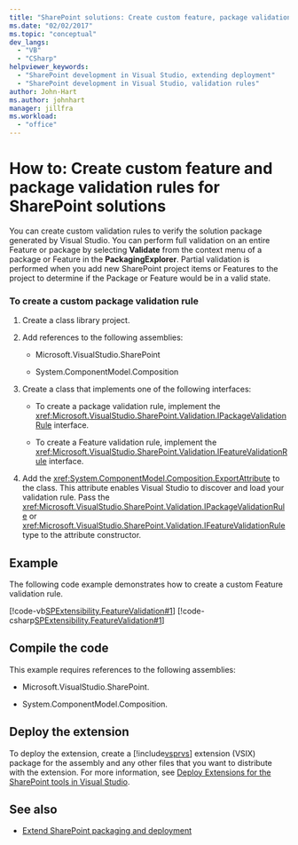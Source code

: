 ```yaml
---
title: "SharePoint solutions: Create custom feature, package validation rules"
ms.date: "02/02/2017"
ms.topic: "conceptual"
dev_langs:
  - "VB"
  - "CSharp"
helpviewer_keywords:
  - "SharePoint development in Visual Studio, extending deployment"
  - "SharePoint development in Visual Studio, validation rules"
author: John-Hart
ms.author: johnhart
manager: jillfra
ms.workload:
  - "office"
---
```

# How to: Create custom feature and package validation rules for SharePoint solutions
  You can create custom validation rules to verify the solution package generated by Visual Studio. You can perform full validation on an entire Feature or package by selecting **Validate** from the context menu of a package or Feature in the **PackagingExplorer**. Partial validation is performed when you add new SharePoint project items or Features to the project to determine if the Package or Feature would be in a valid state.

### To create a custom package validation rule

1. Create a class library project.

2. Add references to the following assemblies:

    - Microsoft.VisualStudio.SharePoint

    - System.ComponentModel.Composition

3. Create a class that implements one of the following interfaces:

    - To create a package validation rule, implement the <xref:Microsoft.VisualStudio.SharePoint.Validation.IPackageValidationRule> interface.

    - To create a Feature validation rule, implement the <xref:Microsoft.VisualStudio.SharePoint.Validation.IFeatureValidationRule> interface.

4. Add the <xref:System.ComponentModel.Composition.ExportAttribute> to the class. This attribute enables Visual Studio to discover and load your validation rule. Pass the <xref:Microsoft.VisualStudio.SharePoint.Validation.IPackageValidationRule> or <xref:Microsoft.VisualStudio.SharePoint.Validation.IFeatureValidationRule> type to the attribute constructor.

## Example
 The following code example demonstrates how to create a custom Feature validation rule.

 [!code-vb[SPExtensibility.FeatureValidation#1](../sharepoint/codesnippet/VisualBasic/featurevalidation/extension/customvalidationrule.vb#1)]
 [!code-csharp[SPExtensibility.FeatureValidation#1](../sharepoint/codesnippet/CSharp/featurevalidation/extension/customfeaturevalidationrule.cs#1)]

## Compile the code
 This example requires references to the following assemblies:

- Microsoft.VisualStudio.SharePoint.

- System.ComponentModel.Composition.

## Deploy the extension
 To deploy the extension, create a [!include[vsprvs](../sharepoint/includes/vsprvs-md.md)] extension (VSIX) package for the assembly and any other files that you want to distribute with the extension. For more information, see [Deploy Extensions for the SharePoint tools in Visual Studio](../sharepoint/deploying-extensions-for-the-sharepoint-tools-in-visual-studio.md).

## See also
- [Extend SharePoint packaging and deployment](../sharepoint/extending-sharepoint-packaging-and-deployment.md)

